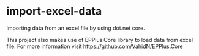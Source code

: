# import-excel-data
Importing data from an excel file by using dot.net core.

This project also makes use of EPPlus.Core library to load data from excel file. For more information visit https://github.com/VahidN/EPPlus.Core
